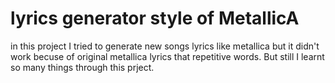 # lyrics generator style of MetallicA


in this project I tried to generate new songs lyrics like metallica but it didn't work becuse of original metallica lyrics that repetitive words. But still I learnt so many things through this prject.
